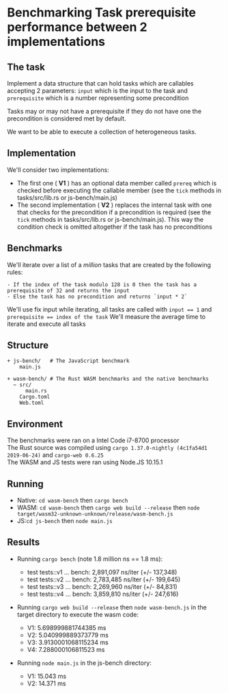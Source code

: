 # Benchmarking Task prerequisite performance between 2 implementations

## The task

Implement a data structure that can hold tasks which are callables accepting 2 parameters: `input` which is the input to the task and `prerequisite` which is a number representing some precondition

Tasks may or may not have a prerequisite if they do not have one the precondition is considered met by default.

We want to be able to execute a collection of heterogeneous tasks.

## Implementation

We'll consider two implementations:

- The first one ( __V1__ ) has an optional data member called `prereq` which is checked before executing the callable member (see the `tick` methods in tasks/src/lib.rs or js-bench/main.js)
- The second implementation ( __V2__ ) replaces the internal task with one that checks for the precondition if a precondition is required (see the `tick` methods in tasks/src/lib.rs or js-bench/main.js). This way the condition check is omitted altogether if the task has no preconditions

## Benchmarks

We'll iterate over a list of a *million* tasks that are created by the following rules:

    - If the index of the task modulo 128 is 0 then the task has a prerequisite of 32 and returns the input
    - Else the task has no precondition and returns `input * 2`

We'll use fix input while iterating, all tasks are called with `input == 1` and `prerequisite == index of the task`
We'll measure the average time to iterate and execute all tasks

## Structure

```
+ js-bench/   # The JavaScript benchmark
    main.js

+ wasm-bench/ # The Rust WASM benchmarks and the native benchmarks
  ~ src/
      main.rs 
    Cargo.toml
    Web.toml
```

## Environment

The benchmarks were ran on a Intel Code i7-8700 processor<br>
The Rust source was compiled using `cargo 1.37.0-nightly (4c1fa54d1 2019-06-24)` and `cargo-web 0.6.25`<br>
The WASM and JS tests were ran using Node.JS 10.15.1<br>

## Running

- Native: `cd wasm-bench` then `cargo bench`
- WASM: `cd wasm-bench` then `cargo web build --release` then `node target/wasm32-unknown-unknown/release/wasm-bench.js`
- JS:`cd js-bench` then `node main.js`

## Results


- Running `cargo bench` (note 1.8 million ns == 1.8 ms):

    - test tests::v1                   ... bench:   2,891,097 ns/iter (+/- 137,348)
    - test tests::v2                   ... bench:   2,783,485 ns/iter (+/- 199,645)
    - test tests::v3                   ... bench:   2,269,960 ns/iter (+/- 84,831)
    - test tests::v4                   ... bench:   3,859,810 ns/iter (+/- 247,616)

- Running `cargo web build --release` then `node wasm-bench.js` in the target directory to execute the wasm code:

    - V1:  5.698999881744385 ms
    - V2:  5.040999889373779 ms
    - V3:  3.9130001068115234 ms
    - V4:  7.288000106811523 ms

- Running `node main.js` in the js-bench directory:

    - V1:  15.043 ms
    - V2:  14.371 ms
